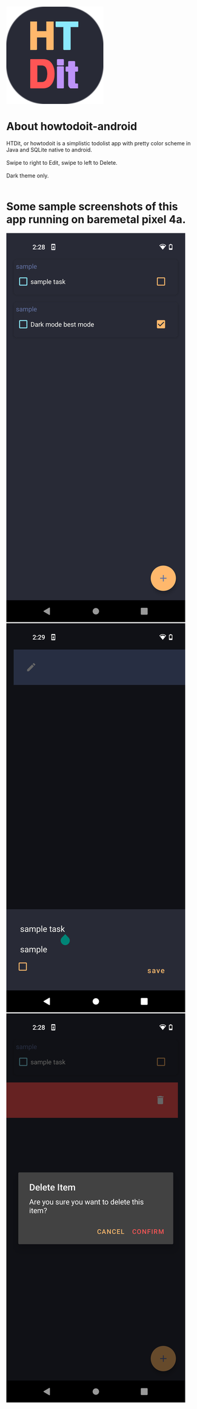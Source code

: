![](data/htdit_icon.png)
# About howtodoit-android
HTDit, or howtodoit is a simplistic todolist app with pretty color scheme in Java and SQLite native to android. <br/><br/>
Swipe to right to Edit, swipe to left to Delete. <br/><br/>
Dark theme only. <br/><br/>
# Some sample screenshots of this app running on baremetal pixel 4a.
![](data/Screenshot_20211205-142845.png)
![](data/Screenshot_20211205-142900.png) 
![](data/Screenshot_20211205-142849.png)
